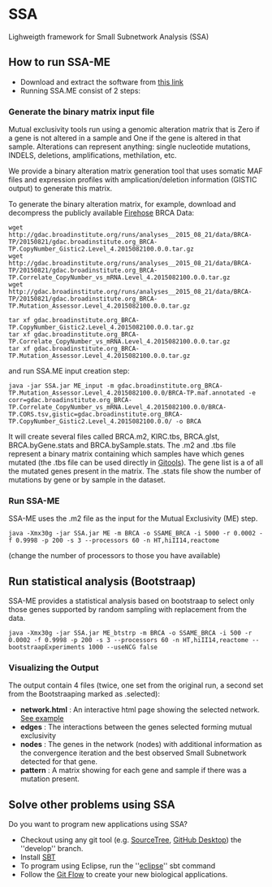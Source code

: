 # SSA
Lighweigth framework for Small Subnetwork Analysis (SSA)

## How to run SSA-ME

* Download and extract the software from [this link](http://bioinformatics.intec.ugent.be/ssame/SSA.zip)
* Running SSA.ME consist of 2 steps:
 

### Generate the binary matrix input file

Mutual exclusivity tools run using a genomic alteration matrix that is Zero if a gene is not altered in a sample and One if the gene is altered in that sample. Alterations can represent anything: single nucleotide mutations, INDELS, deletions, amplifications, methilation, etc.

We provide a binary alteration matrix generation tool that uses somatic MAF files and expression profiles with amplication/deletion information (GISTIC output) to generate this matrix. 

To generate the binary alteration matrix, for example, download and decompress the publicly available [Firehose](http://firebrowse.org/?cohort=BRCA) BRCA Data:
```
wget http://gdac.broadinstitute.org/runs/analyses__2015_08_21/data/BRCA-TP/20150821/gdac.broadinstitute.org_BRCA-TP.CopyNumber_Gistic2.Level_4.2015082100.0.0.tar.gz 
wget http://gdac.broadinstitute.org/runs/analyses__2015_08_21/data/BRCA-TP/20150821/gdac.broadinstitute.org_BRCA-TP.Correlate_CopyNumber_vs_mRNA.Level_4.2015082100.0.0.tar.gz
wget http://gdac.broadinstitute.org/runs/analyses__2015_08_21/data/BRCA-TP/20150821/gdac.broadinstitute.org_BRCA-TP.Mutation_Assessor.Level_4.2015082100.0.0.tar.gz

tar xf gdac.broadinstitute.org_BRCA-TP.CopyNumber_Gistic2.Level_4.2015082100.0.0.tar.gz
tar xf gdac.broadinstitute.org_BRCA-TP.Correlate_CopyNumber_vs_mRNA.Level_4.2015082100.0.0.tar.gz
tar xf gdac.broadinstitute.org_BRCA-TP.Mutation_Assessor.Level_4.2015082100.0.0.tar.gz

```

and run SSA.ME input creation step:
```
java -jar SSA.jar ME_input -m gdac.broadinstitute.org_BRCA-TP.Mutation_Assessor.Level_4.2015082100.0.0/BRCA-TP.maf.annotated -e corr=gdac.broadinstitute.org_BRCA-TP.Correlate_CopyNumber_vs_mRNA.Level_4.2015082100.0.0/BRCA-TP.CORS.tsv,gistic=gdac.broadinstitute.org_BRCA-TP.CopyNumber_Gistic2.Level_4.2015082100.0.0/ -o BRCA
```

It will create several files called BRCA.m2, KIRC.tbs, BRCA.glst, BRCA.byGene.stats and BRCA.bySample.stats. The .m2 and .tbs file represent a binary matrix containing which samples have which genes mutated (the .tbs file can be used directly in [Gitools](http://www.gitools.org/)). The gene list is a of all the mutated genes present in the matrix. The .stats file show the number of mutations by gene or by sample in the dataset.

### Run SSA-ME

SSA-ME uses the .m2 file as the input for the Mutual Exclusivity (ME) step.

```
java -Xmx30g -jar SSA.jar ME -m BRCA -o SSAME_BRCA -i 5000 -r 0.0002 -f 0.9998 -p 200 -s 3 --processors 60 -n HT,hiII14,reactome
```
(change the number of processors to those you have available)

## Run statistical analysis (Bootstraap)

SSA-ME provides a statistical analysis based on bootstraap to select only those genes supported by random sampling with replacement from the data.

```
java -Xmx30g -jar SSA.jar ME_btstrp -m BRCA -o SSAME_BRCA -i 500 -r 0.0002 -f 0.9998 -p 200 -s 3 --processors 60 -n HT,hiII14,reactome --bootstraapExperiments 1000 --useNCG false
```

### Visualizing the Output

The output contain 4 files (twice, one set from the original run, a second set from the Bootstraaping marked as .selected):

+ __network.html__ : An interactive html page showing the selected network. [See example](http://bioinformatics.intec.ugent.be/ssame/ME_network.html)
+ __edges__ : The interactions between the genes selected forming mutual exclusivity
+ __nodes__ : The genes in the network (nodes) with additional information as the convergence iteration and the best observed Small Subnetwork detected for that gene.
+ __pattern__ : A matrix showing for each gene and sample if there was a mutation present.

## Solve other problems using SSA

Do you want to program new applications using SSA?

* Checkout using any git tool (e.g. [SourceTree](https://www.sourcetreeapp.com/), [GitHub Desktop](https://desktop.github.com/)) the ''develop'' branch.
* Install [SBT](http://www.scala-sbt.org/0.13/tutorial/Setup.html)
* To program using Eclipse, run the ''[eclipse](https://github.com/typesafehub/sbteclipse/wiki/Using-sbteclipse)'' sbt command
* Follow the [Git Flow](http://nvie.com/posts/a-successful-git-branching-model/) to create your new biological applications.

